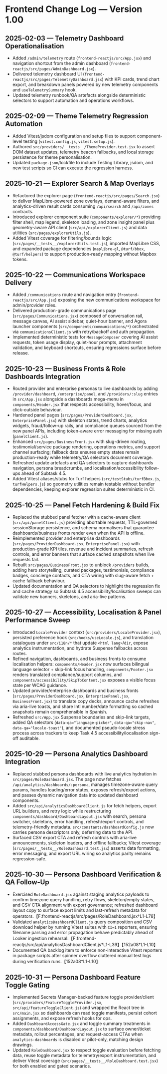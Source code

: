 # Frontend Change Log — Version 1.00

## 2025-02-03 — Telemetry Dashboard Operationalisation
- Added `/admin/telemetry` route (`frontend-reactjs/src/App.jsx`) and navigation shortcut from the admin dashboard (`frontend-reactjs/src/pages/AdminDashboard.jsx`).
- Delivered telemetry dashboard UI (`frontend-reactjs/src/pages/TelemetryDashboard.jsx`) with KPI cards, trend chart export, and breakdown panels powered by new telemetry components and `useTelemetrySummary` hook.
- Updated telemetry runbook/QA artefacts alongside deterministic selectors to support automation and operations workflows.

## 2025-02-09 — Theme Telemetry Regression Automation
- Added Vitest/jsdom configuration and setup files to support component-level testing (`vitest.config.js`, `vitest.setup.js`).
- Authored `src/providers/__tests__/ThemeProvider.test.jsx` to assert DOM dataset updates, telemetry beacon fallbacks, and local storage persistence for theme personalisation.
- Updated `package.json`/lockfile to include Testing Library, jsdom, and new test scripts so CI can execute the regression harness.

## 2025-10-21 — Explorer Search & Map Overlays
- Refactored the explorer page (`frontend-reactjs/src/pages/Search.jsx`) to deliver MapLibre-powered zone overlays, demand-aware filters, and analytics-driven result cards consuming `/api/search` and `/api/zones` contracts.
- Introduced explorer component suite (`components/explorer/*`) providing filter shell, map legend, skeleton loading, and zone insight panel plus geometry-aware API client (`src/api/explorerClient.js`) and data utilities (`src/pages/explorerUtils.js`).
- Added Vitest coverage for filtering/bounds logic (`src/pages/__tests__/explorerUtils.test.js`), imported MapLibre CSS, and expanded package dependencies (`maplibre-gl`, `@turf/bbox`, `@turf/helpers`) to support production-ready mapping without Mapbox tokens.

## 2025-10-22 — Communications Workspace Delivery
- Added `/communications` route and navigation entry (`frontend-reactjs/src/App.jsx`) exposing the new communications workspace for admin/provider roles.
- Delivered production-grade communications page (`src/pages/Communications.jsx`) composed of conversation rail, message canvas, AI assist sidebar, quiet-hour banner, and Agora launcher components (`src/components/communications/*`) orchestrated via `communicationsClient.js` with retry/backoff and auth propagation.
- Implemented deterministic tests for `MessageComposer` covering AI assist requests, token usage display, quiet-hour prompts, attachment validation, and keyboard shortcuts, ensuring regressions surface before release.

## 2025-10-23 — Business Fronts & Role Dashboards Integration
- Routed provider and enterprise personas to live dashboards by adding `/provider/dashboard`, `/enterprise/panel`, and `/providers/:slug` entries in `src/App.jsx` alongside a dashboards mega-menu in `components/Header.jsx` that respects accessibility, hover/focus, and click-outside behaviour.
- Hardened panel pages (`src/pages/ProviderDashboard.jsx`, `EnterprisePanel.jsx`) with skeleton states, trend charts, analytics widgets, fraud/follow-up rails, and compliance queues sourced from the new panel APIs, including token-aware error messaging for missing auth (`panelClient.js`).
- Enhanced `src/pages/BusinessFront.jsx` with slug-driven routing, testimonial/service package rendering, operations metrics, and support channel surfacing; fallback data ensures empty states remain production-ready while telemetry/QA selectors document coverage.
- Refreshed update artefacts and QA selectors to capture dashboards navigation, persona breadcrumbs, and localisation/accessibility follow-ups ahead of Subtask 4.5.
- Added Vitest aliases/stubs for Turf helpers (`src/testStubs/turfBbox.js`, `turfHelpers.js`) so geometry utilities remain testable without bundler dependencies, keeping explorer regression suites deterministic in CI.

## 2025-10-25 — Panel Fetch Hardening & Build Fix
- Replaced the stubbed panel fetcher with a cache-aware client (`src/api/panelClient.js`) providing abortable requests, TTL-governed sessionStorage persistence, and schema normalisers that guarantee dashboards/business fronts render even when the API is offline.
- Reimplemented provider and enterprise dashboards (`src/pages/ProviderDashboard.jsx`, `EnterprisePanel.jsx`) with production-grade KPI tiles, revenue and incident summaries, refresh controls, and error banners that surface cached snapshots when live requests fail.
- Rebuilt `src/pages/BusinessFront.jsx` to unblock `/providers` builds, adding hero storytelling, curated packages, testimonials, compliance badges, concierge contacts, and CTA wiring with slug-aware fetch + cache fallback behaviour.
- Updated documentation and QA selectors to highlight the regression fix and cache strategy so Subtask 4.5 accessibility/localisation sweeps can validate new banners, skeletons, and aria-live patterns.

## 2025-10-27 — Accessibility, Localisation & Panel Performance Sweep
- Introduced `LocaleProvider` context (`src/providers/LocaleProvider.jsx`), persisted preference hook (`src/hooks/useLocale.js`), and translation catalogues under `src/i18n/*` that update `<html lang>`/`dir`, expose analytics instrumentation, and hydrate Suspense fallbacks across routes.
- Refined navigation, dashboards, and business fronts to consume localisation helpers: `components/Header.jsx` now surfaces bilingual language selector + skip-link focus handling, `components/Footer.jsx` renders translated compliance/support columns, and `components/accessibility/SkipToContent.jsx` exposes a visible focus state per WCAG guidance.
- Updated provider/enterprise dashboards and business fronts (`src/pages/ProviderDashboard.jsx`, `EnterprisePanel.jsx`, `BusinessFront.jsx`) to translate copy decks, announce cache refreshes via aria-live toasts, and share Intl number/date formatting so cached snapshots remain comprehensible in Spanish.
- Refreshed `src/App.jsx` Suspense boundaries and skip-link targets, added QA selectors (`data-qa="language-picker"`, `data-qa="skip-nav"`, `data-qa="locale-toast"`), and documented pseudo-locale stress process across trackers to keep Task 4.5 accessibility/localisation sign-off auditable.

## 2025-10-29 — Persona Analytics Dashboard Integration
- Replaced stubbed persona dashboards with live analytics hydration in `src/pages/RoleDashboard.jsx`. The page now fetches `/api/analytics/dashboards/:persona`, manages timezone-aware query params, handles loading/error states, exposes refresh/export actions, and passes dynamic navigation data into updated dashboard components.
- Added `src/api/analyticsDashboardClient.js` for fetch helpers, export URL builders, and retry logic while restructuring `components/dashboard/DashboardLayout.jsx` with search, persona switcher, skeletons, error handling, refresh/export controls, and telemetry-friendly metadata. `src/constants/dashboardConfig.js` now carries persona descriptors only, deferring data to the API.
- Surfaced CSV export CTA and refresh controls with aria-live announcements, skeleton loaders, and offline fallbacks; Vitest coverage (`src/pages/__tests__/RoleDashboard.test.jsx`) asserts data formatting, error messaging, and export URL wiring so analytics parity remains regression-safe.

## 2025-10-30 — Persona Dashboard Verification & QA Follow-Up
- Exercised `RoleDashboard.jsx` against staging analytics payloads to confirm timezone query handling, retry flows, skeleton/empty states, and CSV CTA alignment with export governance; refreshed dashboard layout copy to surface export limits and last-refresh metadata for operators.【F:frontend-reactjs/src/pages/RoleDashboard.jsx†L1-L78】
- Validated `analyticsDashboardClient.js` query composition and CSV download helper by running Vitest suites with `CI=1` reporters, ensuring filename parsing and error propagation behave predictably ahead of Looker ingestion rehearsal.【F:frontend-reactjs/src/api/analyticsDashboardClient.js†L1-L39】【152a08†L1-L10】
- Documented QA backlog item to enforce non-interactive Vitest reporters in package scripts after spinner overflow cluttered manual test logs during verification runs.【152a08†L1-L10】

## 2025-10-31 — Persona Dashboard Feature Toggle Gating
- Implemented Secrets Manager-backed feature toggle provider/client (`src/providers/FeatureToggleProvider.jsx`, `src/api/featureToggleClient.js`) and wrapped the React tree in `src/main.jsx` so dashboards can read toggle manifests, persist cohort assignments, and expose refresh hooks for ops.
- Added `DashboardAccessGate.jsx` and toggle summary treatments in `components/dashboard/DashboardLayout.jsx` to surface owner/ticket metadata, rollout percentages, and request-access CTAs when `analytics-dashboards` is disabled or pilot-only, matching design drawings.
- Updated `RoleDashboard.jsx` to respect toggle evaluation before fetching data, reuse toggle metadata for telemetry/export instrumentation, and deliver Vitest coverage (`src/pages/__tests__/RoleDashboard.test.jsx`) for both enabled and gated scenarios.

